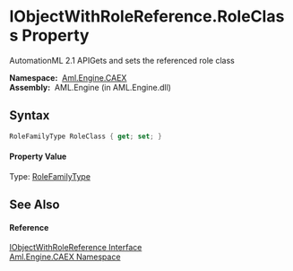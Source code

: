 IObjectWithRoleReference.RoleClass Property
===========================================
AutomationML 2.1 APIGets and sets the referenced role class

  **Namespace:**  [Aml.Engine.CAEX][1]  
  **Assembly:**  AML.Engine (in AML.Engine.dll)

Syntax
------

```csharp
RoleFamilyType RoleClass { get; set; }
```

#### Property Value
Type: [RoleFamilyType][2]

See Also
--------

#### Reference
[IObjectWithRoleReference Interface][3]  
[Aml.Engine.CAEX Namespace][1]  

[1]: ../README.md
[2]: ../RoleFamilyType/README.md
[3]: README.md
[4]: https://www.automationml.org
[5]: ../../icons/logoShade.png